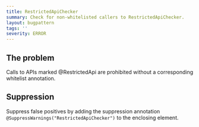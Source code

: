 ```yaml
---
title: RestrictedApiChecker
summary: Check for non-whitelisted callers to RestrictedApiChecker.
layout: bugpattern
tags: ''
severity: ERROR
---
```


<!--
*** AUTO-GENERATED, DO NOT MODIFY ***
To make changes, edit the @BugPattern annotation or the explanation in docs/bugpattern.
-->


## The problem
Calls to APIs marked @RestrictedApi are prohibited without a corresponding
whitelist annotation.

## Suppression
Suppress false positives by adding the suppression annotation `@SuppressWarnings("RestrictedApiChecker")` to the enclosing element.
